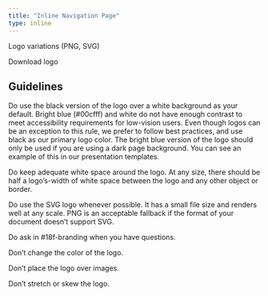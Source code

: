 ```yaml
---
title: "Inline Navigation Page"
type: inline
---
```


Logo variations (PNG, SVG)

Download logo

## Guidelines

Do use the black version of the logo over a white background as your default. Bright blue (#00cfff) and white do not have enough contrast to meet accessibility requirements for low-vision users. Even though logos can be an exception to this rule, we prefer to follow best practices, and use black as our primary logo color. The bright blue version of the logo should only be used if you are using a dark page background. You can see an example of this in our presentation templates.

Do keep adequate white space around the logo. At any size, there should be half a logo’s-width of white space between the logo and any other object or border.

Do use the SVG logo whenever possible. It has a small file size and renders well at any scale. PNG is an acceptable fallback if the format of your document doesn’t support SVG.

Do ask in #18f-branding when you have questions.

Don’t change the color of the logo.

Don’t place the logo over images.

Don’t stretch or skew the logo.
